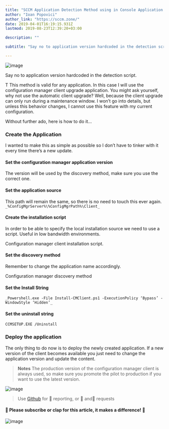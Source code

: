 ```yaml
---
title: "SCCM Application Detection Method using in Console Application Version"
author: "Ioan Popovici"
author_link: "https://sccm.zone/"
date: 2019-04-01T16:19:15.931Z
lastmod: 2019-08-23T12:39:20+03:00

description: ""

subtitle: "Say no to application version hardcoded in the detection script."

---
```


![image](/posts/2019-04-01_sccm-application-detection-method-using-in-console-application-version/images/1.jpeg)



Say no to application version hardcoded in the detection script.


T
This method is valid for any application. In this case I will use the configuration manager client upgrade application. You might ask yourself, why not use the automatic client upgrade? Well, because the client upgrade can only run during a maintenance window. I won’t go into details, but unless this behavior changes, I cannot use this feature with my current configuration.

Without further ado, here is how to do it…

### Create the Application

I wanted to make this as simple as possible so I don’t have to tinker with it every time there’s a new update.

#### Set the configuration manager application version

The version will be used by the discovery method, make sure you use the correct one.

#### Set the application source

This path will remain the same, so there is no need to touch this ever again.
`_%ConfigMgrServer%\%ConfigMgrPath%\Client_`

#### Create the installation script

In order to be able to specify the local installation source we need to use a script. Useful in low bandwidth environments.


Configuration manager client installation script.



#### Set the discovery method

Remember to change the application name accordingly.


Configuration manager discovery method



#### Set the Install String
`_Powershell.exe -File Install-CMClient.ps1 -ExecutionPolicy ‘Bypass’ -WindowStyle ‘Hidden’_`

#### **Set the uninstall string**
`CCMSETUP.EXE /Uninstall`

### Deploy the application

The only thing to do now is to deploy the newly created application. If a new version of the client becomes available you just need to change the application version and update the content.
> **Notes** The production version of the configuration manager client is always used, so make sure you promote the pilot to production if you want to use the latest version.



![image](/posts/2019-04-01_sccm-application-detection-method-using-in-console-application-version/images/2.jpeg)

> Use [Github](https://SCCM.Zone/Issues) for 🐛 reporting, or 🌈 and🦄 requests

#### 🙏 Please subscribe or clap for this article, it makes a difference! 🙏


![image](/posts/2019-04-01_sccm-application-detection-method-using-in-console-application-version/images/3.gif)
